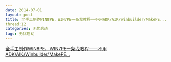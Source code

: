 ```yaml
---
date: 2014-07-01
layout: post
title: 全手工制作WIN8PE，WIN7PE一条龙教程——不用ADK/AIK/Winbuilder/MakePE...
thread:12
categories: 无忧启动
tags: 无忧启动
---
```


[全手工制作WIN8PE，WIN7PE一条龙教程——不用ADK/AIK/Winbuilder/MakePE...](http://bbs.wuyou.net/forum.php?mod=viewthread&tid=273524&extra=page%3D1)














  
